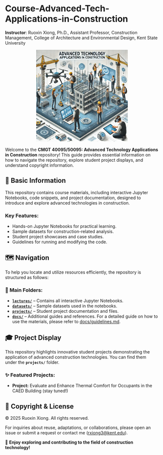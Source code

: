 # Course-Advanced-Tech-Applications-in-Construction

**Instructor**: Ruoxin Xiong, Ph.D., Assistant Professor, Construction Management, College of Architecture and Environmental Design, Kent State University

<p align="center">
  <img src="course.webp" alt="Course Icon" width="300" />
</p>

Welcome to the **CMGT 40095/50095: Advanced Technology Applications in Construction** repository! This guide provides essential information on how to navigate the repository, explore student project displays, and understand copyright information.

## 📖 Basic Information
This repository contains course materials, including interactive Jupyter Notebooks, code snippets, and project documentation, designed to introduce and explore advanced technologies in construction.

### Key Features:
- Hands-on Jupyter Notebooks for practical learning.
- Sample datasets for construction-related analysis.
- Student project showcases and case studies.
- Guidelines for running and modifying the code.

## 🗺️ Navigation
To help you locate and utilize resources efficiently, the repository is structured as follows:

### 🔹 **Main Folders:**
- **[`lectures/`](./lectures)** – Contains all interactive Jupyter Notebooks.
- **[`datasets/`](./datasets)** – Sample datasets used in the notebooks.
- **[`projects/`](./projects)** – Student project documentation and files.
- **[`docs/`](./docs)** – Additional guides and references. For a detailed guide on how to use the materials, please refer to [docs/guidelines.md](docs/guideline.md).


## 🎓 Project Display
This repository highlights innovative student projects demonstrating the application of advanced construction technologies. You can find them under the **`projects/`** folder.

### ✨ Featured Projects:
- **Project:** Evaluate and Enhance Thermal Comfort for Occupants in the CAED Building (stay tuned!)

## 📜 Copyright & License

© 2025 Ruoxin Xiong. All rights reserved.

For inquiries about reuse, adaptations, or collaborations, please open an issue or submit a request or contact me (rxiong3@kent.edu).

📢 **Enjoy exploring and contributing to the field of construction technology!**